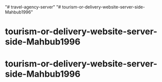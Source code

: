 "# travel-agency-server" 
"# tourism-or-delivery-website-server-side-Mahbub1996" 
# tourism-or-delivery-website-server-side-Mahbub1996
# tourism-or-delivery-website-server-side-Mahbub1996
